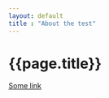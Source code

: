 ```yaml
---
layout: default
title : "About the test"
---
```

# {{page.title}}
[Some link](./index.html "Example")
